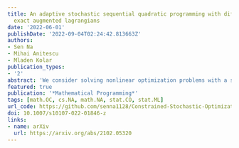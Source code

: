 ```yaml
---
title: An adaptive stochastic sequential quadratic programming with differentiable
  exact augmented lagrangians
date: '2022-06-01'
publishDate: '2022-09-04T02:24:42.813663Z'
authors:
- Sen Na
- Mihai Anitescu
- Mladen Kolar
publication_types:
- '2'
abstract: 'We consider solving nonlinear optimization problems with a stochastic objective and deterministic equality constraints. We assume for the objective that its evaluation, gradient, and Hessian are inaccessible, while one can compute their stochastic estimates by, for example, subsampling. We propose a stochastic algorithm based on sequential quadratic programming (SQP) that uses a differentiable exact augmented Lagrangian as the merit function. To motivate our algorithm design, we first revisit and simplify an old SQP method Lucidi (J. Optim. Theory Appl. 67(2): 227–245, 1990) developed for solving deterministic problems, which serves as the skeleton of our stochastic algorithm. Based on the simplified deterministic algorithm, we then propose a non-adaptive SQP for dealing with stochastic objective, where the gradient and Hessian are replaced by stochastic estimates but the stepsizes are deterministic and prespecified. Finally, we incorporate a recent stochastic line search procedure Paquette and Scheinberg (SIAM J. Optim. 30(1): 349–376 2020) into the non-adaptive stochastic SQP to adaptively select the random stepsizes, which leads to an adaptive stochastic SQP. The global "almost sure" convergence for both non-adaptive and adaptive SQP methods is established. Numerical experiments on nonlinear problems in CUTEst test set demonstrate the superiority of the adaptive algorithm.'
featured: true
publication: '*Mathematical Programming*'
tags: [math.OC, cs.NA, math.NA, stat.CO, stat.ML]
url_code: https://github.com/senna1128/Constrained-Stochastic-Optimization
doi: 10.1007/s10107-022-01846-z
links:
- name: arXiv
  url: https://arxiv.org/abs/2102.05320
---
```

